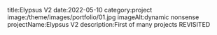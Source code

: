title:Elypsus V2
date:2022-05-10
category:project
image:/theme/images/portfolio/01.jpg
imageAlt:dynamic nonsense
projectName:Elypsus V2
description:First of many projects REVISITED